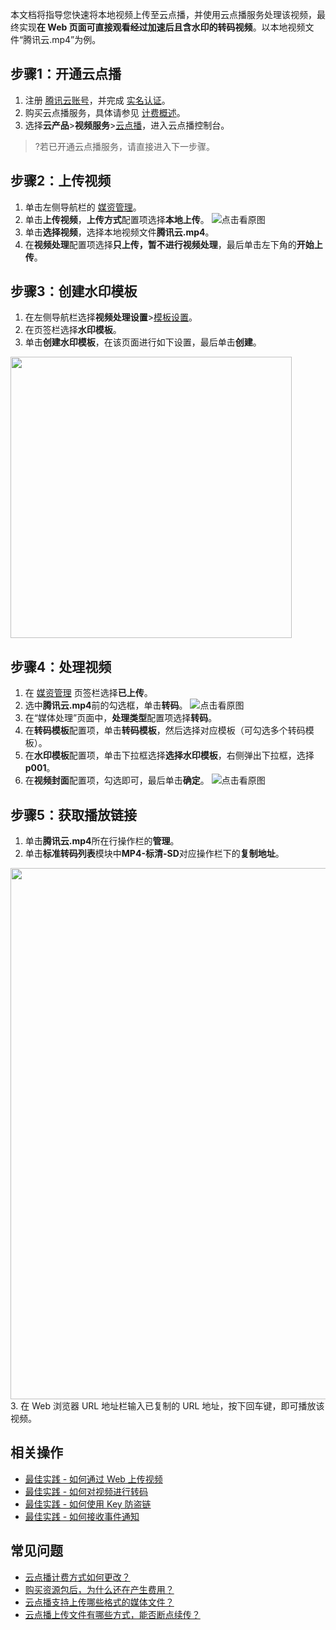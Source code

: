 本文档将指导您快速将本地视频上传至云点播，并使用云点播服务处理该视频，最终实现**在 Web 页面可直接观看经过加速后且含水印的转码视频**。以本地视频文件“腾讯云.mp4”为例。

 
## 步骤1：开通云点播
1. 注册 [腾讯云账号](https://cloud.tencent.com/document/product/378/17985)，并完成 [实名认证](https://cloud.tencent.com/document/product/378/3629)。
2. 购买云点播服务，具体请参见 [计费概述](https://cloud.tencent.com/document/product/266/2838)。
3. 选择**云产品**>**视频服务**>[云点播](https://console.cloud.tencent.com/vod)，进入云点播控制台。

>?若已开通云点播服务，请直接进入下一步骤。



## 步骤2：上传视频
1. 单击左侧导航栏的 [媒资管理](https://console.cloud.tencent.com/vod/media?subAppId=0)。
2. 单击**上传视频**，**上传方式**配置项选择**本地上传**。
![点击看原图](https://file.tapd.woa.com/compress/compress_img/700/tapd_10114221_base64_1670930369_29.png?src=/tfl/captures/2022-12/tapd_10114221_base64_1670930369_29.png)
3. 单击**选择视频**，选择本地视频文件**腾讯云.mp4**。
4. 在**视频处理**配置项选择**只上传，暂不进行视频处理**，最后单击左下角的**开始上传**。

## 步骤3：创建水印模板
1. 在左侧导航栏选择**视频处理设置**>[模板设置](https://console.cloud.tencent.com/vod/video-process/template)。
2. 在页签栏选择**水印模板**。
3. 单击**创建水印模板**，在该页面进行如下设置，最后单击**创建**。<br>
<img src="https://main.qcloudimg.com/raw/b102d1663cd1446d9436a9e818235c4a.png" width="450">
	
## 步骤4：处理视频
1. 在 [媒资管理](https://console.cloud.tencent.com/vod/media?subAppId=0) 页签栏选择**已上传**。
2. 选中**腾讯云.mp4**前的勾选框，单击**转码**。
![点击看原图](https://file.tapd.woa.com/compress/compress_img/700/tapd_10114221_base64_1670927558_39.png?src=/tfl/captures/2022-12/tapd_10114221_base64_1670927558_39.png)
3. 在“媒体处理”页面中，**处理类型**配置项选择**转码**。
4. 在**转码模板**配置项，单击**转码模板**，然后选择对应模板（可勾选多个转码模板）。
5. 在**水印模板**配置项，单击下拉框选择**选择水印模板**，右侧弹出下拉框，选择**p001**。
6. 在**视频封面**配置项，勾选即可，最后单击**确定**。
![点击看原图](https://file.tapd.woa.com/compress/compress_img/700/tapd_10114221_base64_1670927656_68.png?src=/tfl/captures/2022-12/tapd_10114221_base64_1670927656_68.png)



## 步骤5：获取播放链接
1. 单击**腾讯云.mp4**所在行操作栏的**管理**。
2. 单击**标准转码列表**模块中**MP4-标清-SD**对应操作栏下的**复制地址**。
<img src="https://main.qcloudimg.com/raw/f14b31cb27614df1597850e902a0fdd9.png" width="850">
3. 在 Web 浏览器 URL 地址栏输入已复制的 URL 地址，按下回车键，即可播放该视频。

## 相关操作
- [最佳实践 - 如何通过 Web 上传视频](https://cloud.tencent.com/document/product/266/44245)
- [最佳实践 - 如何对视频进行转码](https://cloud.tencent.com/document/product/266/45688)
- [最佳实践 - 如何使用 Key 防盗链](https://cloud.tencent.com/document/product/266/45356)
- [最佳实践 - 如何接收事件通知](https://cloud.tencent.com/document/product/266/45366)



## 常见问题

- [云点播计费方式如何更改？](https://cloud.tencent.com/document/product/266/37706#.E4.BA.91.E7.82.B9.E6.92.AD.E8.AE.A1.E8.B4.B9.E6.96.B9.E5.BC.8F.E5.A6.82.E4.BD.95.E6.9B.B4.E6.94.B9.EF.BC.9F)
- [购买资源包后，为什么还在产生费用？](https://cloud.tencent.com/document/product/266/37706#.E8.B4.AD.E4.B9.B0.E8.B5.84.E6.BA.90.E5.8C.85.E5.90.8E.EF.BC.8C.E4.B8.BA.E4.BB.80.E4.B9.88.E8.BF.98.E5.9C.A8.E4.BA.A7.E7.94.9F.E8.B4.B9.E7.94.A8.EF.BC.9F)
- [云点播支持上传哪些格式的媒体文件？](https://cloud.tencent.com/document/product/266/2846#.E4.BA.91.E7.82.B9.E6.92.AD.E6.94.AF.E6.8C.81.E4.B8.8A.E4.BC.A0.E5.93.AA.E4.BA.9B.E6.A0.BC.E5.BC.8F.E7.9A.84.E5.AA.92.E4.BD.93.E6.96.87.E4.BB.B6.EF.BC.9F)
- [云点播上传文件有哪些方式，能否断点续传？](https://cloud.tencent.com/document/product/266/2846#.E4.BA.91.E7.82.B9.E6.92.AD.E4.B8.8A.E4.BC.A0.E6.96.87.E4.BB.B6.E6.9C.89.E5.93.AA.E4.BA.9B.E6.96.B9.E5.BC.8F.EF.BC.8C.E8.83.BD.E5.90.A6.E6.96.AD.E7.82.B9.E7.BB.AD.E4.BC.A0.EF.BC.9F)

